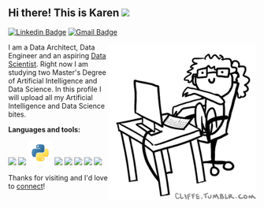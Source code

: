 ## Hi there! This is Karen <img src="https://media.giphy.com/media/hvRJCLFzcasrR4ia7z/giphy.gif" width="25px">

[![Linkedin Badge](https://img.shields.io/badge/-koliveros-blue?style=flat&logo=Linkedin&logoColor=white&link=https://www.linkedin.com/in/karen-oliveros-felez-757bba121/)](https://www.linkedin.com/in/karen-oliveros-felez-757bba121/)
[![Gmail Badge](https://img.shields.io/badge/-oliverosfelez-c14438?style=flat&logo=Gmail&logoColor=white&link=mailto:oliverosfelez@gmail.com)](mailto:oliverosfelez@gmail.com)
<br />

 <img align="right" alt="GIF" src="https://github.com/koliverosf/koliverosf/blob/main/3Ayb.gif?raw=true" width="300" height="320" />
 
I am a Data Architect, Data Engineer and an aspiring [Data Scientist](https://github.com/koliverosf). Right now I am studying two Master's Degree of Artificial Intelligence and Data Science. In this profile I will upload all my Artificial Intelligence and Data Science bites. 


**Languages and tools:**  

<code><img height="50" src="https://img.icons8.com/external-tal-revivo-color-tal-revivo/50/000000/external-neo4j-a-graph-database-management-system-developed-logo-color-tal-revivo.png"></code>
<code><img height="50" src="https://img.icons8.com/color/48/000000/graphql.png"></code>
<code><img height="50" src="https://raw.githubusercontent.com/github/explore/80688e429a7d4ef2fca1e82350fe8e3517d3494d/topics/python/python.png"></code>
<code><img height="50" src="https://img.icons8.com/fluency/50/000000/mysql-logo.png"></code>
<code><img height="50" src="https://img.icons8.com/color/48/000000/postgreesql.png"></code>
<code><img height="50" src="https://img.icons8.com/color/48/000000/git.png"></code>
<code><img height="50" src="https://raw.githubusercontent.com/jmnote/z-icons/master/svg/bash.svg"></code>
<code><img height="50" src="https://img.icons8.com/color/50/000000/gremlin.png"></code>


Thanks for visiting and I'd love to [connect](https://www.linkedin.com/in/karen-oliveros-felez-757bba121/)!
